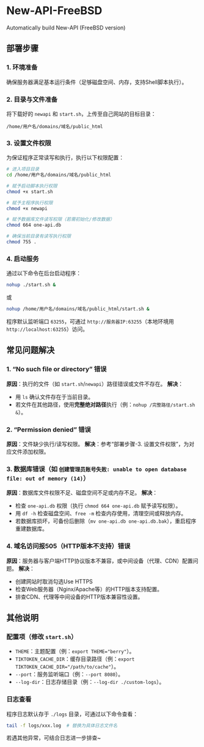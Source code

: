 # New-API-FreeBSD
Automatically build New-API (FreeBSD version)

## 部署步骤

### 1. 环境准备
确保服务器满足基本运行条件（足够磁盘空间、内存，支持Shell脚本执行）。


### 2. 目录与文件准备
将下载好的 `newapi` 和 `start.sh`，上传至自己网站的目标目录：  
```
/home/用户名/domains/域名/public_html
```


### 3. 设置文件权限
为保证程序正常读写和执行，执行以下权限配置：
```bash
# 进入项目目录
cd /home/用户名/domains/域名/public_html

# 赋予启动脚本执行权限
chmod +x start.sh

# 赋予主程序执行权限
chmod +x newapi

# 赋予数据库文件读写权限（若需初始化/修改数据）
chmod 664 one-api.db

# 确保当前目录有读写执行权限
chmod 755 .
```


### 4. 启动服务
通过以下命令在后台启动程序：
```bash
nohup ./start.sh &
```
或
```bash
nohup /home/用户名/domains/域名/public_html/start.sh &
```
程序默认监听端口 `63255`，可通过 `http://服务器IP:63255`（本地环境用 `http://localhost:63255`）访问。


## 常见问题解决

### 1. “No such file or directory” 错误
**原因**：执行的文件（如 `start.sh`/`newapi`）路径错误或文件不存在。
**解决**：
- 用 `ls` 确认文件存在于当前目录。
- 若文件在其他路径，使用**完整绝对路径**执行（例：`nohup /完整路径/start.sh &`）。


### 2. “Permission denied” 错误
**原因**：文件缺少执行/读写权限。
**解决**：参考“部署步骤-3. 设置文件权限”，为对应文件添加权限。



### 3. 数据库错误（如 `创建管理员账号失败: unable to open database file: out of memory (14)`）
**原因**：数据库文件权限不足、磁盘空间不足或内存不足。
**解决**：
- 检查 `one-api.db` 权限（执行 `chmod 664 one-api.db` 赋予读写权限）。
- 用 `df -h` 检查磁盘空间、`free -m` 检查内存使用，清理空间或释放内存。
- 若数据库损坏，可备份后删除（`mv one-api.db one-api.db.bak`），重启程序重建数据库。


### 4. 域名访问报505（HTTP版本不支持）错误
**原因**：服务器与客户端HTTP协议版本不兼容，或中间设备（代理、CDN）配置问题。
**解决**：
- 创建网站时取消勾选Use HTTPS
- 检查Web服务器（Nginx/Apache等）的HTTP版本支持配置。
- 排查CDN、代理等中间设备的HTTP版本兼容性设置。


## 其他说明

### 配置项（修改 `start.sh`）
- `THEME`：主题配置（例：`export THEME="berry"`）。
- `TIKTOKEN_CACHE_DIR`：缓存目录路径（例：`export TIKTOKEN_CACHE_DIR="/path/to/cache"`）。
- `--port`：服务监听端口（例：`--port 8080`）。
- `--log-dir`：日志存储目录（例：`--log-dir ./custom-logs`）。


### 日志查看
程序日志默认存于 `./logs` 目录，可通过以下命令查看：
```bash
tail -f logs/xxx.log  # 替换为具体日志文件名
```


若遇其他异常，可结合日志进一步排查~



